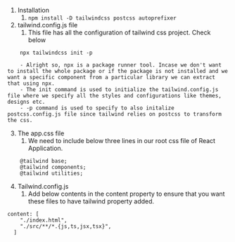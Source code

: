 1. Installation
	1. `npm install -D tailwindcss postcss autoprefixer`
2. tailwind.config.js file
	1. This file has all the configuration of tailwind css project. Check below
```
	npx tailwindcss init -p

	- Alright so, npx is a package runner tool. Incase we don't want to install the whole package or if the package is not installed and we want a specific component from a particular library we can extract that using npx.
	- The init command is used to initialize the tailwind.config.js file where we specify all the styles and configurations like themes, designs etc.
	- -p command is used to specify to also initalize postcss.config.js file since tailwind relies on postcss to transform the css.
```
3. The app.css file
	1. We need to include below three lines in our root css file of React Application.
```
	@tailwind base;
	@tailwind components;
	@tailwind utilities;
```

4. Tailwind.config.js
	1. Add below contents in the content property to ensure that you want these files to have tailwind property added.
```
content: [
    "./index.html",
    "./src/**/*.{js,ts,jsx,tsx}",
  ]
```